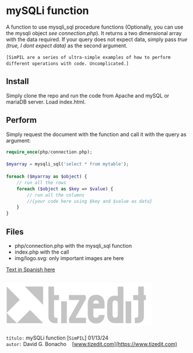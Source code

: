 
# mySQLi function
A function to use mysqli_sql procedure functions (Optionally, you can use the mysqli object *see connection.php*). It returns a two dimensional array with the data required. If your query does not expect data, simply pass *true (true, I dont expect data)* as the second argument.

`[SimPIL are a series of ultra-simple examples of how to perform different operations with code. Uncomplicated.]`

## Install
Simply clone the repo and run the code from Apache and mySQL or mariaDB server. Load index.html. 

## Perform
Simply request the document with the function and call it with the query as argument:
```php
require_once(php/connection.php);

$myarray = mysqli_sql('select * from mytable');

foreach ($myarray as $object) {
    // run all the rows
    foreach ($object as $key => $value) {
        // run all the columns
        //{your code here using $key and $value as data}
    }
}
```

## Files
- php/connection.php with the mysqli_sql function
- index.php with the call
- img/logo.svg: only important images are here 


[Text in Spanish here](README_ES.MD)

![](img/logo.svg)
---
`título:` mySQLi function [`SimPIL`] 01/13/24\
`autor:` David G. Bonacho &nbsp;&nbsp;  [www.tizedit.com](https://www.tizedit.com)


